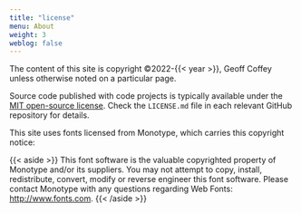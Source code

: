 ```yaml
---
title: "license"
menu: About
weight: 3
weblog: false
---
```


The content of this site is copyright &copy;2022-{{< year >}}, Geoff Coffey unless otherwise noted on a particular page.

Source code published with code projects is typically available under the [MIT open-source license][mit]. Check the `LICENSE.md` file in each relevant GitHub repository for details.

[mit]: https://mit-license.org

This site uses fonts licensed from Monotype, which carries this copyright notice:

{{< aside >}}
This font software is the valuable copyrighted property of Monotype and/or its suppliers. You may not attempt to copy, install, redistribute, convert, modify or reverse engineer this font software. Please contact Monotype with any questions regarding Web Fonts: http://www.fonts.com.
{{< /aside >}}


